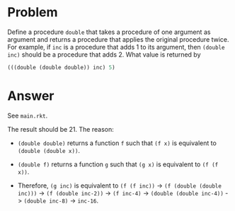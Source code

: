 # Problem

Define a procedure `double` that takes a procedure of one argument as argument and returns a procedure that applies the original procedure twice. For example, if `inc` is a procedure that adds 1 to its argument, then `(double inc)` should be a procedure that adds 2. What value is returned by

```scheme
(((double (double double)) inc) 5)
```

# Answer

See `main.rkt`.

The result should be 21. The reason:

- `(double double)` returns a function `f` such that `(f x)` is equivalent to `(double (double x))`.

- `(double f)` returns a function `g` such that `(g x)` is equivalent to `(f (f x))`.

- Therefore, `(g inc)` is equivalent to `(f (f inc))` -> `(f (double (double inc)))` -> `(f (double inc-2))` -> `(f inc-4)` -> `(double (double inc-4))` -> `(double inc-8)` -> `inc-16`.

